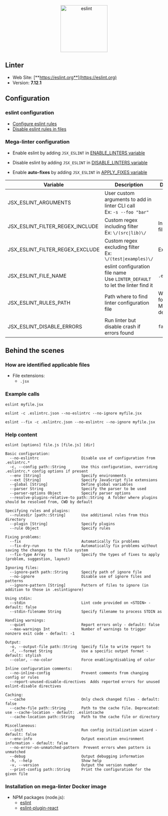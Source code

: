 <!-- markdownlint-disable MD033 MD041 -->
<!-- Generated by .automation/build.py, please do not update manually -->

<div align="center">
  <a href="https://eslint.org" target="blank" title="Visit linter Web Site">
    <img src="https://miro.medium.com/max/875/1*jFyfsakE2WBv5sFjBQUsuw.png" alt="eslint" height="150px">
  </a>
</div>

## Linter

- Web Site: [**https://eslint.org**](https://eslint.org)
- Version: **7.12.1**

## Configuration

### eslint configuration

- [Configure eslint rules](https://eslint.org/docs/user-guide/configuring)
- [Disable eslint rules in files](https://eslint.org/docs/user-guide/configuring#disabling-rules-with-inline-comments)

### Mega-linter configuration

- Enable eslint by adding `JSX_ESLINT` in [ENABLE_LINTERS variable](https://github.com/nvuillam/mega-linter#activation-and-deactivation)
- Disable eslint by adding `JSX_ESLINT` in [DISABLE_LINTERS variable](https://github.com/nvuillam/mega-linter#activation-and-deactivation)

- Enable **auto-fixes** by adding `JSX_ESLINT` in [APPLY_FIXES variable](https://github.com/nvuillam/mega-linter#apply-fixes)

| Variable | Description | Default value |
| ----------------- | -------------- | -------------- |
| JSX_ESLINT_ARGUMENTS | User custom arguments to add in linter CLI call<br/>Ex: `-s --foo "bar"` |  |
| JSX_ESLINT_FILTER_REGEX_INCLUDE | Custom regex including filter<br/>Ex: `\/(src\|lib)\/` | Include every file |
| JSX_ESLINT_FILTER_REGEX_EXCLUDE | Custom regex excluding filter<br/>Ex: `\/(test\|examples)\/` | Exclude no file |
| JSX_ESLINT_FILE_NAME | eslint configuration file name</br>Use `LINTER_DEFAULT` to let the linter find it | `.eslintrc.json` |
| JSX_ESLINT_RULES_PATH | Path where to find linter configuration file | Workspace folder, then Mega-Linter default rules |
| JSX_ESLINT_DISABLE_ERRORS | Run linter but disable crash if errors found | `false` |

## Behind the scenes

### How are identified applicable files

- File extensions:
  - `.jsx`


### Example calls

```shell
eslint myfile.jsx
```

```shell
eslint -c .eslintrc.json --no-eslintrc --no-ignore myfile.jsx
```

```shell
eslint --fix -c .eslintrc.json --no-eslintrc --no-ignore myfile.jsx
```


### Help content

```shell
eslint [options] file.js [file.js] [dir]

Basic configuration:
  --no-eslintrc                   Disable use of configuration from .eslintrc.*
  -c, --config path::String       Use this configuration, overriding .eslintrc.* config options if present
  --env [String]                  Specify environments
  --ext [String]                  Specify JavaScript file extensions
  --global [String]               Define global variables
  --parser String                 Specify the parser to be used
  --parser-options Object         Specify parser options
  --resolve-plugins-relative-to path::String  A folder where plugins should be resolved from, CWD by default

Specifying rules and plugins:
  --rulesdir [path::String]       Use additional rules from this directory
  --plugin [String]               Specify plugins
  --rule Object                   Specify rules

Fixing problems:
  --fix                           Automatically fix problems
  --fix-dry-run                   Automatically fix problems without saving the changes to the file system
  --fix-type Array                Specify the types of fixes to apply (problem, suggestion, layout)

Ignoring files:
  --ignore-path path::String      Specify path of ignore file
  --no-ignore                     Disable use of ignore files and patterns
  --ignore-pattern [String]       Pattern of files to ignore (in addition to those in .eslintignore)

Using stdin:
  --stdin                         Lint code provided on <STDIN> - default: false
  --stdin-filename String         Specify filename to process STDIN as

Handling warnings:
  --quiet                         Report errors only - default: false
  --max-warnings Int              Number of warnings to trigger nonzero exit code - default: -1

Output:
  -o, --output-file path::String  Specify file to write report to
  -f, --format String             Use a specific output format - default: stylish
  --color, --no-color             Force enabling/disabling of color

Inline configuration comments:
  --no-inline-config              Prevent comments from changing config or rules
  --report-unused-disable-directives  Adds reported errors for unused eslint-disable directives

Caching:
  --cache                         Only check changed files - default: false
  --cache-file path::String       Path to the cache file. Deprecated: use --cache-location - default: .eslintcache
  --cache-location path::String   Path to the cache file or directory

Miscellaneous:
  --init                          Run config initialization wizard - default: false
  --env-info                      Output execution environment information - default: false
  --no-error-on-unmatched-pattern  Prevent errors when pattern is unmatched
  --debug                         Output debugging information
  -h, --help                      Show help
  -v, --version                   Output the version number
  --print-config path::String     Print the configuration for the given file

```

### Installation on mega-linter Docker image

- NPM packages (node.js):
  - [eslint](https://www.npmjs.com/package/eslint)
  - [eslint-plugin-react](https://www.npmjs.com/package/eslint-plugin-react)
